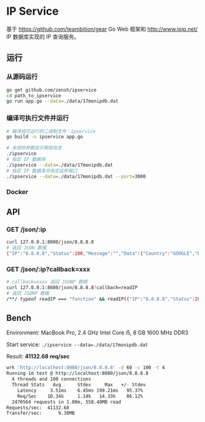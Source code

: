 IP Service
====
基于 https://github.com/teambition/gear  Go Web 框架和 http://www.ipip.net/ IP 数据库实现的 IP 查询服务。

## 运行
### 从源码运行

```bash
go get github.com/zensh/ipservice
cd path_to_ipservice
go run app.go --data=./data/17monipdb.dat
```

### 编译可执行文件并运行

```bash
# 编译成可运行的二进制文件：ipservice
go build -o ipservice app.go

# 未提供参数显示帮助信息
./ipservice
# 指定 IP 数据库
./ipservice --data=./data/17monipdb.dat
# 指定 IP 数据库并指定监听端口
./ipservice --data=./data/17monipdb.dat --port=3000
```

### Docker

## API

### GET /json/:ip

```bash
curl 127.0.0.1:8080/json/8.8.8.8
# 返回 JSON 数据
{"IP":"8.8.8.8","Status":200,"Message":"","Data":{"Country":"GOOGLE","Region":"GOOGLE","City":"N/A","Isp":"N/A"}}
```

### GET /json/:ip?callback=xxx

```bash
# callback=xxxx 返回 JSONP 数据
curl 127.0.0.1:8080/json/8.8.8.8?callback=readIP
# 返回 JSONP 数据
/**/ typeof readIP === "function" && readIP({"IP":"8.8.8.8","Status":200,"Message":"","Data":{"Country":"GOOGLE","Region":"GOOGLE","City":"N/A","Isp":"N/A"}});
```

## Bench

Environment: MacBook Pro, 2.4 GHz Intel Core i5, 8 GB 1600 MHz DDR3

Start service: `./ipservice --data=./data/17monipdb.dat`

Result: **41132.68 req/sec**
```bash
wrk 'http://localhost:8080/json/8.8.8.8' -d 60 -c 100 -t 4
Running 1m test @ http://localhost:8080/json/8.8.8.8
  4 threads and 100 connections
  Thread Stats   Avg      Stdev     Max   +/- Stdev
    Latency     3.51ms    6.45ms 199.21ms   95.37%
    Req/Sec    10.34k     1.14k   14.33k    86.12%
  2470564 requests in 1.00m, 558.40MB read
Requests/sec:  41132.68
Transfer/sec:      9.30MB
```
